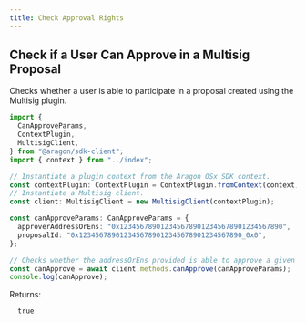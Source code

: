 ```yaml
---
title: Check Approval Rights
---
```


## Check if a User Can Approve in a Multisig Proposal

Checks whether a user is able to participate in a proposal created using the Multisig plugin.

```ts
import {
  CanApproveParams,
  ContextPlugin,
  MultisigClient,
} from "@aragon/sdk-client";
import { context } from "../index";

// Instantiate a plugin context from the Aragon OSx SDK context.
const contextPlugin: ContextPlugin = ContextPlugin.fromContext(context);
// Instantiate a Multisig client.
const client: MultisigClient = new MultisigClient(contextPlugin);

const canApproveParams: CanApproveParams = {
  approverAddressOrEns: "0x1234567890123456789012345678901234567890",
  proposalId: "0x1234567890123456789012345678901234567890_0x0",
};

// Checks whether the addressOrEns provided is able to approve a given proposal created with the pluginAddress.
const canApprove = await client.methods.canApprove(canApproveParams);
console.log(canApprove);
```


Returns:

```
  true
```